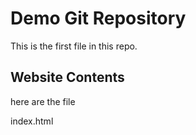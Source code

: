 # Demo Git Repository

This is the first file in this repo.

## Website Contents

here are the file

index.html